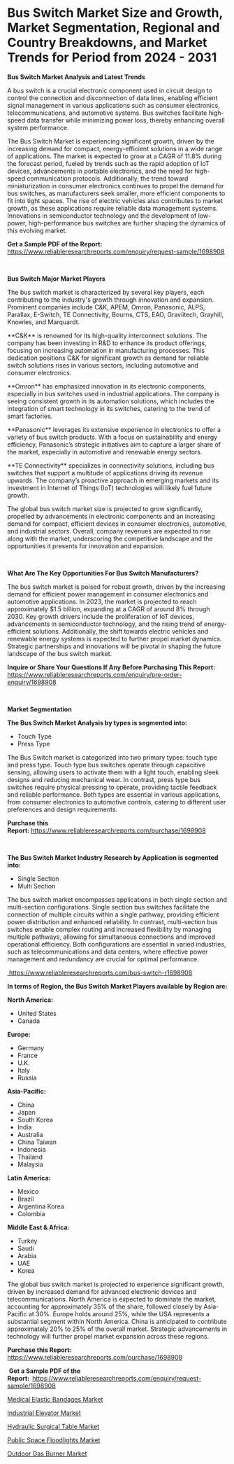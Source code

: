 <p><h1>Bus Switch Market Size and Growth, Market Segmentation, Regional and Country Breakdowns, and Market Trends for Period from 2024 -  2031</h1></p><p><strong>Bus Switch Market Analysis and Latest Trends</strong></p>
<p><p>A bus switch is a crucial electronic component used in circuit design to control the connection and disconnection of data lines, enabling efficient signal management in various applications such as consumer electronics, telecommunications, and automotive systems. Bus switches facilitate high-speed data transfer while minimizing power loss, thereby enhancing overall system performance.</p><p>The Bus Switch Market is experiencing significant growth, driven by the increasing demand for compact, energy-efficient solutions in a wide range of applications. The market is expected to grow at a CAGR of 11.8% during the forecast period, fueled by trends such as the rapid adoption of IoT devices, advancements in portable electronics, and the need for high-speed communication protocols. Additionally, the trend toward miniaturization in consumer electronics continues to propel the demand for bus switches, as manufacturers seek smaller, more efficient components to fit into tight spaces. The rise of electric vehicles also contributes to market growth, as these applications require reliable data management systems. Innovations in semiconductor technology and the development of low-power, high-performance bus switches are further shaping the dynamics of this evolving market.</p></p>
<p><strong>Get a Sample PDF of the Report:&nbsp;</strong> <a href="https://www.reliableresearchreports.com/enquiry/request-sample/1698908?utm_campaign=1582&utm_medium=2&utm_source=Github&utm_content=ia&utm_term=20102024&utm_id=bus-switch">https://www.reliableresearchreports.com/enquiry/request-sample/1698908</a></p>
<p>&nbsp;</p>
<p><strong>Bus Switch Major Market Players</strong></p>
<p><p>The bus switch market is characterized by several key players, each contributing to the industry's growth through innovation and expansion. Prominent companies include C&K, APEM, Omron, Panasonic, ALPS, Parallax, E-Switch, TE Connectivity, Bourns, CTS, EAO, Graviitech, Grayhill, Knowles, and Marquardt.</p><p>**C&K** is renowned for its high-quality interconnect solutions. The company has been investing in R&D to enhance its product offerings, focusing on increasing automation in manufacturing processes. This dedication positions C&K for significant growth as demand for reliable switch solutions rises in various sectors, including automotive and consumer electronics.</p><p>**Omron** has emphasized innovation in its electronic components, especially in bus switches used in industrial applications. The company is seeing consistent growth in its automation solutions, which includes the integration of smart technology in its switches, catering to the trend of smart factories.</p><p>**Panasonic** leverages its extensive experience in electronics to offer a variety of bus switch products. With a focus on sustainability and energy efficiency, Panasonic’s strategic initiatives aim to capture a larger share of the market, especially in automotive and renewable energy sectors.</p><p>**TE Connectivity** specializes in connectivity solutions, including bus switches that support a multitude of applications driving its revenue upwards. The company’s proactive approach in emerging markets and its investment in Internet of Things (IoT) technologies will likely fuel future growth.</p><p>The global bus switch market size is projected to grow significantly, propelled by advancements in electronic components and an increasing demand for compact, efficient devices in consumer electronics, automotive, and industrial sectors. Overall, company revenues are expected to rise along with the market, underscoring the competitive landscape and the opportunities it presents for innovation and expansion.</p></p>
<p>&nbsp;</p>
<p><strong>What Are The Key Opportunities For Bus Switch Manufacturers?</strong></p>
<p><p>The bus switch market is poised for robust growth, driven by the increasing demand for efficient power management in consumer electronics and automotive applications. In 2023, the market is projected to reach approximately $1.5 billion, expanding at a CAGR of around 8% through 2030. Key growth drivers include the proliferation of IoT devices, advancements in semiconductor technology, and the rising trend of energy-efficient solutions. Additionally, the shift towards electric vehicles and renewable energy systems is expected to further propel market dynamics. Strategic partnerships and innovations will be pivotal in shaping the future landscape of the bus switch market.</p></p>
<p><strong>Inquire or Share Your Questions If Any Before Purchasing This Report:</strong> <a href="https://www.reliableresearchreports.com/enquiry/pre-order-enquiry/1698908?utm_campaign=1582&utm_medium=2&utm_source=Github&utm_content=ia&utm_term=20102024&utm_id=bus-switch">https://www.reliableresearchreports.com/enquiry/pre-order-enquiry/1698908</a></p>
<p>&nbsp;</p>
<p><strong>Market Segmentation</strong></p>
<p><strong>The Bus Switch Market Analysis by types is segmented into:</strong></p>
<p><ul><li>Touch Type</li><li>Press Type</li></ul></p>
<p><p>The Bus Switch market is categorized into two primary types: touch type and press type. Touch type bus switches operate through capacitive sensing, allowing users to activate them with a light touch, enabling sleek designs and reducing mechanical wear. In contrast, press type bus switches require physical pressing to operate, providing tactile feedback and reliable performance. Both types are essential in various applications, from consumer electronics to automotive controls, catering to different user preferences and design requirements.</p></p>
<p><strong>Purchase this Report:&nbsp;</strong><a href="https://www.reliableresearchreports.com/purchase/1698908?utm_campaign=1582&utm_medium=2&utm_source=Github&utm_content=ia&utm_term=20102024&utm_id=bus-switch">https://www.reliableresearchreports.com/purchase/1698908</a></p>
<p>&nbsp;</p>
<p><strong>The Bus Switch Market Industry Research by Application is segmented into:</strong></p>
<p><ul><li>Single Section</li><li>Multi Section</li></ul></p>
<p><p>The bus switch market encompasses applications in both single section and multi-section configurations. Single section bus switches facilitate the connection of multiple circuits within a single pathway, providing efficient power distribution and enhanced reliability. In contrast, multi-section bus switches enable complex routing and increased flexibility by managing multiple pathways, allowing for simultaneous connections and improved operational efficiency. Both configurations are essential in varied industries, such as telecommunications and data centers, where effective power management and redundancy are crucial for optimal performance.</p></p>
<p><a href="https://www.reliableresearchreports.com/bus-switch-r1698908?utm_campaign=1582&utm_medium=2&utm_source=Github&utm_content=ia&utm_term=20102024&utm_id=bus-switch">&nbsp;https://www.reliableresearchreports.com/bus-switch-r1698908</a></p>
<p><strong>In terms of Region, the Bus Switch Market Players available by Region are:</strong></p>
<p>
    <p> <strong> North America: </strong>
        <ul>
            <li>United States</li>
            <li>Canada</li>
        </ul>
        </p> 
    <p> <strong> Europe: </strong>
        <ul>
            <li>Germany</li>
            <li>France</li>
            <li>U.K.</li>
            <li>Italy</li>
            <li>Russia</li>
        </ul>
        </p> 
    <p> <strong> Asia-Pacific: </strong>
        <ul>
            <li>China</li>
            <li>Japan</li>
            <li>South Korea</li>
            <li>India</li>
            <li>Australia</li>
            <li>China Taiwan</li>
            <li>Indonesia</li>
            <li>Thailand</li>
            <li>Malaysia</li>
        </ul>
        </p> 
    <p> <strong> Latin America: </strong>
        <ul>
            <li>Mexico</li>
            <li>Brazil</li>
            <li>Argentina Korea</li>
            <li>Colombia</li>
        </ul>
        </p> 
    <p> <strong> Middle East & Africa: </strong>
        <ul>
            <li>Turkey</li>
            <li>Saudi</li>
            <li>Arabia</li>
            <li>UAE</li>
            <li>Korea</li>
        </ul>
    </p>
    </p>
<p><p>The global bus switch market is projected to experience significant growth, driven by increased demand for advanced electronic devices and telecommunications. North America is expected to dominate the market, accounting for approximately 35% of the share, followed closely by Asia-Pacific at 30%. Europe holds around 25%, while the USA represents a substantial segment within North America. China is anticipated to contribute approximately 20% to 25% of the overall market. Strategic advancements in technology will further propel market expansion across these regions.</p></p>
<p><strong>Purchase this Report: </strong><a href="https://www.reliableresearchreports.com/purchase/1698908?utm_campaign=1582&utm_medium=2&utm_source=Github&utm_content=ia&utm_term=20102024&utm_id=bus-switch">https://www.reliableresearchreports.com/purchase/1698908</a></p>
<p>&nbsp;<strong>Get a Sample PDF of the Report:&nbsp;&nbsp;</strong><a href="https://www.reliableresearchreports.com/enquiry/request-sample/1698908?utm_campaign=1582&utm_medium=2&utm_source=Github&utm_content=ia&utm_term=20102024&utm_id=bus-switch">https://www.reliableresearchreports.com/enquiry/request-sample/1698908</a></p>
<p><strong></strong></p>
<p><p><a href="https://www.linkedin.com/pulse/global-medical-elastic-bandages-market-analysis-key-trends-vjthe?utm_campaign=1582&utm_medium=2&utm_source=Github&utm_content=ia&utm_term=20102024&utm_id=bus-switch">Medical Elastic Bandages Market</a></p><p><a href="https://issuu.com/reportprime-2/docs/industrial-elevator-market-size-203_9fde7df6424fb1?utm_campaign=1582&utm_medium=2&utm_source=Github&utm_content=ia&utm_term=20102024&utm_id=bus-switch">Industrial Elevator Market</a></p><p><a href="https://www.linkedin.com/pulse/hydraulic-surgical-table-revenue-growth-report-2024-2031-9sxkc?utm_campaign=1582&utm_medium=2&utm_source=Github&utm_content=ia&utm_term=20102024&utm_id=bus-switch">Hydraulic Surgical Table Market</a></p><p><a href="https://github.com/AshikRahman991/Market-Research-Report-List-1/blob/main/public-space-floodlights-market.md?utm_campaign=1582&utm_medium=2&utm_source=Github&utm_content=ia&utm_term=20102024&utm_id=bus-switch">Public Space Floodlights Market</a></p><p><a href="https://issuu.com/reportprime-2/docs/outdoor-gas-burner-market-size-2030_ca3dd55da0e554?utm_campaign=1582&utm_medium=2&utm_source=Github&utm_content=ia&utm_term=20102024&utm_id=bus-switch">Outdoor Gas Burner Market</a></p></p>